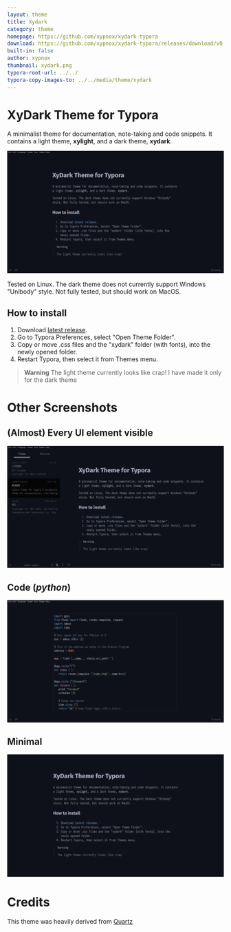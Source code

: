 ```yaml
---
layout: theme
title: Xydark
category: theme
homepage: https://github.com/xypnox/xydark-typora
download: https://github.com/xypnox/xydark-typora/releases/download/v0.1/theme.zip
built-in: false
author: xypnox
thumbnail: xydark.png
typora-root-url: ../../
typora-copy-images-to: ../../media/theme/xydark
---
```


# XyDark Theme for Typora

A minimalist theme for documentation, note-taking and code snippets. It contains a light theme, **xylight**, and a dark theme, **xydark**.

![Default Screenshot](media/theme/xydark/default.png)

Tested on Linux. The dark theme does not currently support Windows "Unibody" style. Not fully tested, but should work on MacOS.

## How to install

1. Download [latest release](https://github.com/xypnox/xydark-typora/releases/latest).
2. Go to Typora Preferences, select "Open Theme Folder".
3. Copy or move .css files and the "xydark" folder (with fonts), into the newly opened folder.
4. Restart Typora, then select it from Themes menu.

>   **Warning**
>   The light theme currently looks like crap! I have made it only for the dark theme

# Other Screenshots

## (Almost) Every UI element visible

![every-ui screenshot](media/theme/xydark/every-ui.png)

## Code (_python_)

![Code screenshot](media/theme/xydark/code.png)

## Minimal

![Minimal screenshot](media/theme/xydark/minimal.png)

# Credits

This theme was heavily derived from [Quartz](https://theme.typora.io/theme/Quartz/)